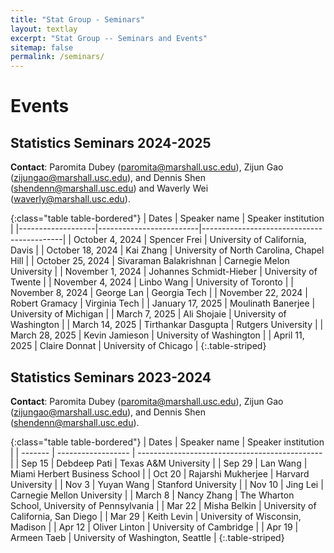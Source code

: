 ```yaml
---
title: "Stat Group - Seminars"
layout: textlay
excerpt: "Stat Group -- Seminars and Events"
sitemap: false
permalink: /seminars/
---
```


# Events

## Statistics Seminars 2024-2025

**Contact**: Paromita Dubey (paromita@marshall.usc.edu), Zijun Gao (zijungao@marshall.usc.edu), and Dennis Shen (shendenn@marshall.usc.edu) and Waverly Wei (waverly@marshall.usc.edu).

{:class="table table-bordered"}
| Dates             | Speaker name            | Speaker institution                       |
|-------------------|-------------------------|-------------------------------------------|
| October 4, 2024   | Spencer Frei            | University of California, Davis           |
| October 18, 2024  | Kai Zhang               | University of North Carolina, Chapel Hill |
| October 25, 2024  | Sivaraman Balakrishnan  | Carnegie Melon University                 |
| November 1, 2024  | Johannes Schmidt-Hieber | University of Twente                      |
| November 4, 2024  | Linbo Wang              | University of Toronto                     |
| November 8, 2024  | George Lan              | Georgia Tech                              |
| November 22, 2024 | Robert Gramacy          | Virginia Tech                             |
| January 17, 2025  | Moulinath Banerjee      | University of Michigan                    |
| March 7, 2025     | Ali Shojaie             | University of Washington                  |
| March 14, 2025    | Tirthankar Dasgupta     | Rutgers University                        |
| March 28, 2025    | Kevin Jamieson          | University of Washington                  |
| April 11, 2025    | Claire Donnat           | University of Chicago                     |
{:.table-striped}

## Statistics Seminars 2023-2024

**Contact**: Paromita Dubey (paromita@marshall.usc.edu), Zijun Gao (zijungao@marshall.usc.edu), and Dennis Shen (shendenn@marshall.usc.edu).


{:class="table table-bordered"}
| Dates   | Speaker name       | Speaker institution                            |
| ------- | ------------------ | ---------------------------------------------- |
| Sep 15  | Debdeep Pati       | Texas A&M University                           |
| Sep 29  | Lan Wang           | Miami Herbert Business School                  |
| Oct 20  | Rajarshi Mukherjee | Harvard University                             |
| Nov 3   | Yuyan Wang         | Stanford University                            |
| Nov 10  | Jing Lei           | Carnegie Mellon University                     |
| March 8 | Nancy Zhang        | The Wharton School, University of Pennsylvania |
| Mar 22  | Misha Belkin       | University of California, San Diego            |
| Mar 29  | Keith Levin        | University of Wisconsin, Madison               |
| Apr 12  | Oliver Linton      | University of Cambridge                        |
| Apr 19  | Armeen Taeb        | University of Washington, Seattle              |
{:.table-striped}

